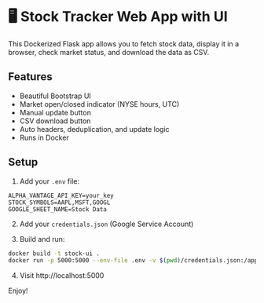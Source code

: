 # 🖥️ Stock Tracker Web App with UI

This Dockerized Flask app allows you to fetch stock data, display it in a browser, check market status, and download the data as CSV.

## Features
- Beautiful Bootstrap UI
- Market open/closed indicator (NYSE hours, UTC)
- Manual update button
- CSV download button
- Auto headers, deduplication, and update logic
- Runs in Docker

## Setup
1. Add your `.env` file:
```
ALPHA_VANTAGE_API_KEY=your_key
STOCK_SYMBOLS=AAPL,MSFT,GOOGL
GOOGLE_SHEET_NAME=Stock Data
```

2. Add your `credentials.json` (Google Service Account)

3. Build and run:
```bash
docker build -t stock-ui .
docker run -p 5000:5000 --env-file .env -v $(pwd)/credentials.json:/app/credentials.json stock-ui
```

4. Visit http://localhost:5000

Enjoy!